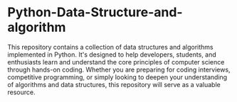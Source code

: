# Python-Data-Structure-and-algorithm
This repository contains a collection of data structures and algorithms implemented in Python. It's designed to help developers, students, and enthusiasts learn and understand the core principles of computer science through hands-on coding. Whether you are preparing for coding interviews, competitive programming, or simply looking to deepen your understanding of algorithms and data structures, this repository will serve as a valuable resource.
